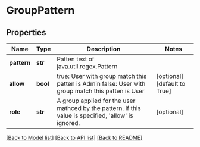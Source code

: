 # GroupPattern

## Properties
Name | Type | Description | Notes
------------ | ------------- | ------------- | -------------
**pattern** | **str** | Patten text of java.util.regex.Pattern | 
**allow** | **bool** | true: User with group match this patten is Admin false: User with group match this patten is User  | [optional] [default to True]
**role** | **str** | A group applied for the user mathced by the pattern. If this value is specified, &#39;allow&#39; is ignored.  | [optional] 

[[Back to Model list]](../README.md#documentation-for-models) [[Back to API list]](../README.md#documentation-for-api-endpoints) [[Back to README]](../README.md)


